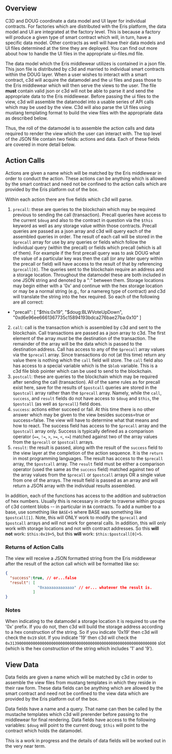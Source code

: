## Overview

C3D and DOUG coordinate a data model and UI layer for individual contracts. For factories which are distributed with the Eris platform, the data model and UI are integrated at the factory level. This is because a factory will produce a given type of smart contract which will, in turn, have a specific data model. Other contracts as well will have their data models and UI files determined at the time they are deployed. You can find out more about how to handle the UI files in the appropriate ui-files.md file.

The data model which the Eris middlewear utilizes is contained in a json file. This json file is distributed by c3d and married to individual smart contracts within the DOUG layer. When a user wishes to interact with a smart contract, c3d will acquire the datamodel and the ui files and pass those to the Eris middlewear which will then serve the views to the user. The file **must** contain valid json or c3d will not be able to parse it and send the appropriate data to the Eris middlewear. Before passing the ui files to the view, c3d will assemble the datamodel into a usable series of API calls which may be used by the view. C3d will also parse the UI files using mustang templating format to build the view files with the appropriate data as described below.

Thus, the roll of the datamodel is to assemble the action calls and data required to render the view which the user can interact with. The top level of the JSON file contain two fields: actions and data. Each of these fields are covered in more detail below.

## Action Calls

Actions are given a name which will be matched by the Eris middlewear in order to conduct the action. These actions can be anything which is allowed by the smart contract and need not be confined to the action calls which are provided by the Eris platform out of the box.

Within each action there are five fields which c3d will parse.

1. `precall`: these are queries to the blockchain which may be required previous to sending the call (transaction). Precall queries have access to the current `$doug` and also to the contract in question via the `$this` keyword as well as any storage value within those contracts. Precall queries are passed as a json array and c3d will query each of the assembled queries in order. The result of each call will be stored in the `$precall` array for use by any queries or fields which follow the individual query (within the precall) or fields which precall (which is all of them). For example if the first precall query was to ask DOUG what the value of a particular key was then the call (or any later query within the precall or field) will have access to the result of that by referencing `$precall[0]`. The queries sent to the blockchain require an address and a storage location. Throughout the datamodel these are both included in one JSON string and denoted by a ":" between them. Storage locations may begin either with a '0x' and continue with the hex storage location or may be a normal string (e.g., for a namereg type of contract) and c3d will translate the string into the hex required. So each of the following are all correct:
  * "precall": [ "$this:0x19", "$doug:BLWVoteUpDown", "0xd6e96ee6661367735c15894193bdca276bae27ba:0x10" ]
2. `call`: call is the transaction which is assembled by c3d and sent to the blockchain. Call transactions are passed as a json array to c3d. The first element of the array *must* be the destination of the transaction. The remainder of the array will be the data which is passed to the destination address. Call has access to any of the `$precall` array values via the `$precall` array. Since transactions do not (at this time) return any value there is nothing which the `call` field will store. The `call` field also has access to a special variable which is the `$blob` variable. This is a c3d file blob pointer which can be used to send to the blockchain.
3. `postcall`: these are queries to the blockchain which may be required after sending the call (transaction). All of the same rules as for precall exist here, save for the results of `$postcall` queries are stored in the `$postcall` array rather than the `$precall` array. Namely, while the `call`, `success`, and `result` fields do not have access to `$doug` and `$this`, the `$postcall` (as well as `$precall`) field does.
4. `success`: actions either succeed or fail. At this time there is no other answer which may be given to the view besides success=true or success=false. The view will have to determine what that means and how to react. The success field has access to the `$precall` array and the `$postcall` array only. Success is typically defined as a comparison operator (`==`, `!=`, `>`, `>=`, `<`, `<=`) matched against two of the array values from the `$precall` or `$postcall` arrays.
5. `result`: the result is passed, along with the result of the `success` field to the view layer at the completion of the action sequence. It is the `return` in most programming languages. The result has access to the `$precall` array, the `$postcall` array. The `result` field must be either a comparison operator (used the same as the `success` field) matched against two of the array values from the `$precall` or `$postcall` arrays OR a single value from one of the arrays. The result field is passed as an array and will return a JSON array with the individual results assembled.

In addition, each of the functions has access to the addition and subtraction of hex numbers. Usually this is necessary in order to traverse within groups of c3d content blobs -- in particular in `BA` contracts. To add a number to a base, use something like `BASE+5` where BASE was something like `$postcall[1]`. Note, this will ONLY work to modify the `$precall` and `$postcall` arrays and will not work for general calls. In addition, this will only work with storage locations and not with contract addresses. So this **will not** work: `$this:0x19+5`, but this **will** work: `$this:$postcall[0]+5`.

### Returns of Action Calls

The view will receive a JSON formatted string from the Eris middlewear after the result of the action call which will be formatted like so:

```json
{
  "success":true, // or...false
  "result": [
              "0xaaaaaaaaaaaaa" // or... whatever the result is.
            ]
}
```

###  Notes

When indicating to the datamodel a storage location it is required to use the '0x' prefix. If you do not, then c3d will build the storage address according to a hex construction of the string. So if you indicate '0x19' then c3d will check the `0x19` slot. If you indicate '19' then c3d will check the `0x3139000000000000000000000000000000000000000000000000000000000000` slot (which is the hex construction of the string which includes '1' and '9').

## View Data

Data fields are given a name which will be matched by c3d in order to assemble the view files from mustang templates in which they reside in their raw form. These data fields can be anything which are allowed by the smart contract and need not be confined to the view data which are provided by the Eris platform out of the box.

Data fields have a name and a query. That name can then be called by the mustache templates which c3d will prerender before passing to the middlewear for final rendering. Data fields have access to the following variables: `$doug` will point to the current doug; `$this` will point to the contract which holds the datamodel.

This is a work in progress and the details of data fields will be worked out in the very near term.
